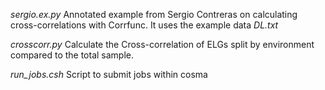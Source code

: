 *sergio.ex.py* Annotated example from Sergio Contreras on calculating cross-correlations with Corrfunc. It uses the example data *DL.txt*

*crosscorr.py* Calculate the Cross-correlation of ELGs split by environment compared to the total sample.

*run_jobs.csh* Script to submit jobs within cosma